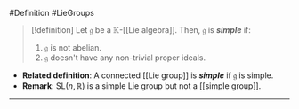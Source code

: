 #Definition #LieGroups 

> [!definition]
> Let $\mathfrak{g}$ be a $\mathbb{K}$-[[Lie algebra]]. Then, $\mathfrak{g}$ is ***simple*** if:
> 1. $\mathfrak{g}$ is not abelian.
> 2. $\mathfrak{g}$ doesn't have any non-trivial proper ideals.
- **Related definition**: A connected [[Lie group]] is ***simple*** if $\mathfrak{g}$ is simple.
- **Remark**: $\text{SL}(n,\mathbb{R})$ is a simple Lie group but not a [[simple group]].
---
